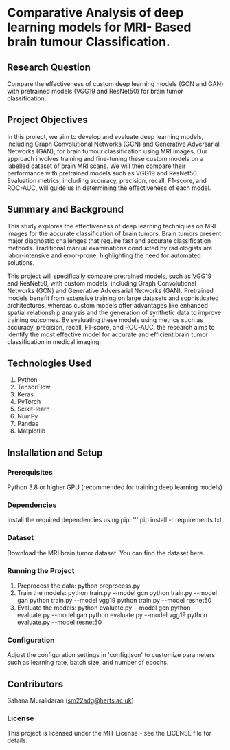 # Comparative Analysis of deep learning models for MRI- Based brain tumour Classification.
## Research Question
Compare the effectiveness of custom deep learning models (GCN and GAN) with pretrained models (VGG19 and ResNet50) for brain tumor classification.

## Project Objectives
In this project, we aim to develop and evaluate deep learning models, including Graph Convolutional Networks (GCN) and Generative Adversarial Networks (GAN), for brain tumour classification using MRI images. Our approach involves training and fine-tuning these custom models on a labelled dataset of brain MRI scans. We will then compare their performance with pretrained models such as VGG19 and ResNet50. Evaluation metrics, including accuracy, precision, recall, F1-score, and ROC-AUC, will guide us in determining the effectiveness of each model.

## Summary and Background
This study explores the effectiveness of deep learning techniques on MRI images for the accurate classification of brain tumors. Brain tumors present major diagnostic challenges that require fast and accurate classification methods. Traditional manual examinations conducted by radiologists are labor-intensive and error-prone, highlighting the need for automated solutions.

This project will specifically compare pretrained models, such as VGG19 and ResNet50, with custom models, including Graph Convolutional Networks (GCN) and Generative Adversarial Networks (GAN). Pretrained models benefit from extensive training on large datasets and sophisticated architectures, whereas custom models offer advantages like enhanced spatial relationship analysis and the generation of synthetic data to improve training outcomes. By evaluating these models using metrics such as accuracy, precision, recall, F1-score, and ROC-AUC, the research aims to identify the most effective model for accurate and efficient brain tumor classification in medical imaging.

## Technologies Used
1. Python
2. TensorFlow
3. Keras
4. PyTorch
5. Scikit-learn
6. NumPy
7. Pandas
8. Matplotlib

## Installation and Setup
### Prerequisites
Python 3.8 or higher
GPU (recommended for training deep learning models)
### Dependencies
Install the required dependencies using pip:
''' pip install -r requirements.txt 
### Dataset
Download the MRI brain tumor dataset.  You can find the dataset here.
### Running the Project
1. Preprocess the data:
  python preprocess.py
2. Train the models:
  python train.py --model gcn
  python train.py --model gan
  python train.py --model vgg19
  python train.py --model resnet50
3. Evaluate the models:
  python evaluate.py --model gcn
  python evaluate.py --model gan
  python evaluate.py --model vgg19
  python evaluate.py --model resnet50
### Configuration
Adjust the configuration settings in 'config.json' to customize parameters such as learning rate, batch size, and number of epochs.
## Contributors
Sahana Muralidaran (sm22adg@herts.ac.uk)
### License
This project is licensed under the MIT License - see the LICENSE file for details.
